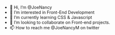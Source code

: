 - 👋 Hi, I’m @JoeNancy
- 👀 I’m interested in Front-End Development
- 🌱 I’m currently learning CSS & Javascript
- 💞️ I’m looking to collaborate on Front-end projects.
- 📫 How to reach me @JoeNancyM on twitter

<!---
JoeNancy/JoeNancy is a ✨ special ✨ repository because its `README.md` (this file) appears on your GitHub profile.
You can click the Preview link to take a look at your changes.
--->
